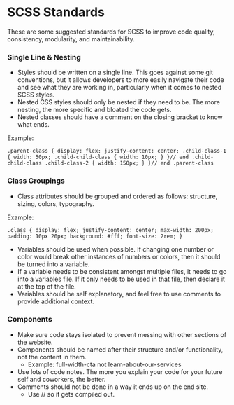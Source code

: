 # SCSS Standards

These are some suggested standards for SCSS to improve code quality, consistency, modularity, and maintainability. 


### Single Line & Nesting

* Styles should be written on a single line. This goes against some git conventions, but it allows developers to more easily navigate their code and see what they are working in, particularly when it comes to nested SCSS styles.
* Nested CSS styles should only be nested if they need to be. The more nesting, the more specific and bloated the code gets.
* Nested classes should have a comment on the closing bracket to know what ends.

Example:

`.parent-class { display: flex; justify-content: center;
		.child-class-1 { width: 50px;
			.child-child-class { width: 10px; }
		}// end .child-child-class
		.child-class-2 { width: 150px; }
	}// end .parent-class`


### Class Groupings

* Class attributes should be grouped and ordered as follows: structure, sizing, colors, typography.

Example:

`.class { display: flex; justify-content: center; max-width: 200px; padding: 10px 20px; background: #fff; font-size: 2rem; }`

* Variables should be used when possible. If changing one number or color would break other instances of numbers or colors, then it should be turned into a variable.
* If a variable needs to be consistent amongst multiple files, it needs to go into a variables file. If it only needs to be used in that file, then declare it at the top of the file.
* Variables should be self explanatory, and feel free to use comments to provide additional context.


### Components

* Make sure code stays isolated to prevent messing with other sections of the website.
* Components should be named after their structure and/or functionality, not the content in them.
	* Example: full-width-cta not learn-about-our-services
* Use lots of code notes. The more you explain your code for your future self and coworkers, the better.
* Comments should not be done in a way it ends up on the end site.
	* Use // so it gets compiled out.
